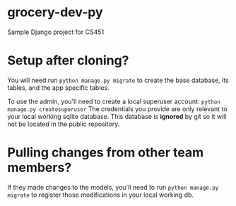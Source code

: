 # grocery-dev-py
Sample Django project for CS451

# Setup after cloning?
You will need run ```python manage.py migrate``` to create the base database, its tables, and the app specific tables.

To use the admin, you'll need to create a local superuser account: ```python manage.py createsuperuser``` The credentials you provide are only relevant to your local working sqlite database. This database is **ignored** by git so it will not be located in the public repository.


# Pulling changes from other team members?
If they made changes to the models, you'll need to run ```python manage.py migrate``` to register those modifications in your local working db. 
